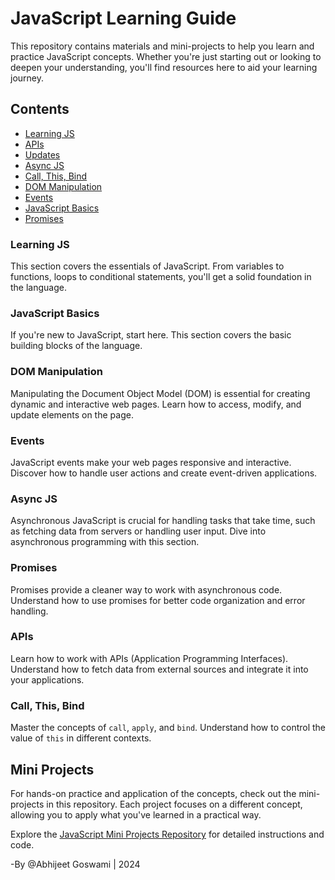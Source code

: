 # JavaScript Learning Guide

This repository contains materials and mini-projects to help you learn and practice JavaScript concepts. Whether you're just starting out or looking to deepen your understanding, you'll find resources here to aid your learning journey.

## Contents

- [Learning JS](#learning-js)
- [APIs](#apis)
- [Updates](#updates)
- [Async JS](#async-js)
- [Call, This, Bind](#call-this-bind)
- [DOM Manipulation](#dom-manipulation)
- [Events](#events)
- [JavaScript Basics](#javascript-basics)
- [Promises](#promises)

### Learning JS
This section covers the essentials of JavaScript. From variables to functions, loops to conditional statements, you'll get a solid foundation in the language.

### JavaScript Basics
If you're new to JavaScript, start here. This section covers the basic building blocks of the language.

### DOM Manipulation
Manipulating the Document Object Model (DOM) is essential for creating dynamic and interactive web pages. Learn how to access, modify, and update elements on the page.

### Events
JavaScript events make your web pages responsive and interactive. Discover how to handle user actions and create event-driven applications.

### Async JS
Asynchronous JavaScript is crucial for handling tasks that take time, such as fetching data from servers or handling user input. Dive into asynchronous programming with this section.

### Promises
Promises provide a cleaner way to work with asynchronous code. Understand how to use promises for better code organization and error handling.

### APIs
Learn how to work with APIs (Application Programming Interfaces). Understand how to fetch data from external sources and integrate it into your applications.

### Call, This, Bind
Master the concepts of `call`, `apply`, and `bind`. Understand how to control the value of `this` in different contexts.

## Mini Projects
For hands-on practice and application of the concepts, check out the mini-projects in this repository. Each project focuses on a different concept, allowing you to apply what you've learned in a practical way.

Explore the [JavaScript Mini Projects Repository](https://github.com/ABHI8769/JavaScript-Mini-Projects) for detailed instructions and code.

-By @Abhijeet Goswami | 2024 
